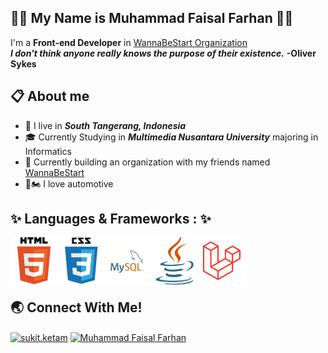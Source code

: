 ## 🧑🏽 My Name is Muhammad Faisal Farhan 🧑🏽

I'm a **Front-end Developer** in [WannaBeStart Organization](https://github.com/WannaBeStart) <br/>
***I don't think anyone really knows the purpose of their existence.*** **-Oliver Sykes**

## 📋 About me

- 🏡 I live in ***South Tangerang, Indonesia***
- 🎓 Currently Studying in ***Multimedia Nusantara University*** majoring in Informatics
- 🏢 Currently building an organization with my friends named [WannaBeStart](https://github.com/WannaBeStart)
- 🚗🏍️ I love automotive

## ✨ Languages & Frameworks : ✨

<img align="left" alt="HTML5" width="75px" src="https://raw.githubusercontent.com/github/explore/80688e429a7d4ef2fca1e82350fe8e3517d3494d/topics/html/html.png" />
<img align="left" alt="CSS3" width="75px" src="https://raw.githubusercontent.com/github/explore/80688e429a7d4ef2fca1e82350fe8e3517d3494d/topics/css/css.png" />
<img align="left" alt="MySQL" width="75px" src="https://raw.githubusercontent.com/github/explore/80688e429a7d4ef2fca1e82350fe8e3517d3494d/topics/mysql/mysql.png" />
<img align="left" alt="Node.js" width="75px" src="https://raw.githubusercontent.com/github/explore/80688e429a7d4ef2fca1e82350fe8e3517d3494d/topics/java/java.png" />
<img align="left" alt="Laravel" width="75px" src="https://raw.githubusercontent.com/github/explore/80688e429a7d4ef2fca1e82350fe8e3517d3494d/topics/laravel/laravel.png" />
<br/>
<br/>
<br/>
<br/>

## 🌏 Connect With Me!

<a href="https://instagram.com/faisal.frhan" target="blank"><img align="center" src="https://cdn.jsdelivr.net/npm/simple-icons@3.0.1/icons/instagram.svg" alt="sukit.ketam" height="55" width="75" /></a> <a href="https://www.linkedin.com/in/muhammad-faisal-frhn/" target="blank"><img align="center" src="https://cdn.jsdelivr.net/npm/simple-icons@3.0.1/icons/linkedin.svg" alt="Muhammad Faisal Farhan" height="55" width="75" /></a>


